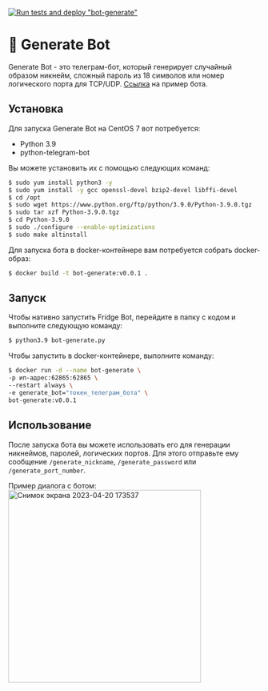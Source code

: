 [![Run tests and deploy "bot-generate"](https://github.com/Gakhramanzode/bots-telegram/actions/workflows/bot-generate.yml/badge.svg)](https://github.com/Gakhramanzode/bots-telegram/actions/workflows/bot-generate.yml)
# :twisted_rightwards_arrows: Generate Bot

Generate Bot - это телеграм-бот, который генерирует случайный образом никнейм, сложный пароль из 18 символов или номер логического порта для TCP/UDP. [Ссылка](https://t.me/generate_asker_bot) на пример бота.

## Установка

Для запуска Generate Bot на CentOS 7 вот потребуется:

- Python 3.9
- python-telegram-bot

Вы можете установить их с помощью следующих команд:
```bash
$ sudo yum install python3 -y
$ sudo yum install -y gcc openssl-devel bzip2-devel libffi-devel
$ cd /opt
$ sudo wget https://www.python.org/ftp/python/3.9.0/Python-3.9.0.tgz
$ sudo tar xzf Python-3.9.0.tgz
$ cd Python-3.9.0
$ sudo ./configure --enable-optimizations
$ sudo make altinstall
```

Для запуска бота в docker-контейнере вам потребуется собрать docker-образ:
```bash
$ docker build -t bot-generate:v0.0.1 .
```

## Запуск

Чтобы нативно запустить Fridge Bot, перейдите в папку с кодом и выполните следующую команду:

```bash
$ python3.9 bot-generate.py
```

Чтобы запустить в docker-контейнере, выполните команду:
```bash
$ docker run -d --name bot-generate \
-p ип-адрес:62865:62865 \
--restart always \
-e generate_bot="токен_телеграм_бота" \
bot-generate:v0.0.1
```
## Использование

После запуска бота вы можете использовать его для генерации никнеймов, паролей, логических портов. Для этого отправьте ему сообщение `/generate_nickname`, `/generate_password` или `/generate_port_number`. 

Пример диалога с ботом:
<img width="385" alt="Снимок экрана 2023-04-20 173537" src="https://user-images.githubusercontent.com/62985982/233399773-1260186a-201a-4ff0-9da8-755d6f120a28.png">
